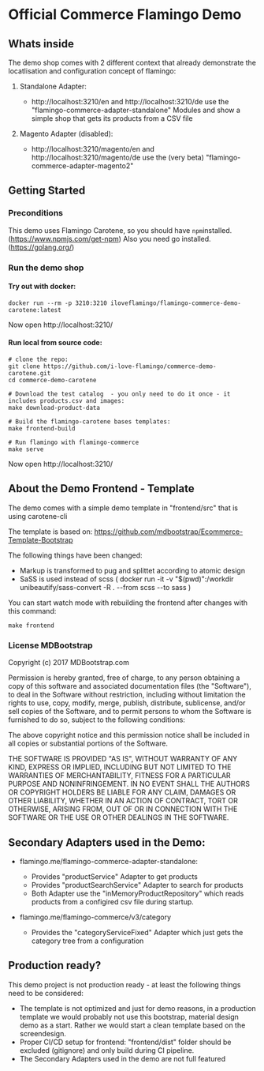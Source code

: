 # Official Commerce Flamingo Demo

## Whats inside

The demo shop comes with 2 different context that already demonstrate the locatlisation and configuration concept of flamingo:

1.  Standalone Adapter:
    * http://localhost:3210/en  and http://localhost:3210/de use the "flamingo-commerce-adapter-standalone" Modules and show a simple shop that gets its products from a CSV file
    
2.  Magento Adapter (disabled):
    * http://localhost:3210/magento/en and http://localhost:3210/magento/de use the (very beta) "flamingo-commerce-adapter-magento2"

## Getting Started

### Preconditions

This demo uses Flamingo Carotene, so you should have `npm`installed. (https://www.npmjs.com/get-npm)
Also you need go installed. (https://golang.org/)

### Run the demo shop

#### Try out with docker:

```
docker run --rm -p 3210:3210 iloveflamingo/flamingo-commerce-demo-carotene:latest
```
Now open http://localhost:3210/

#### Run local from source code:
```
# clone the repo:
git clone https://github.com/i-love-flamingo/commerce-demo-carotene.git
cd commerce-demo-carotene

# Download the test catalog  - you only need to do it once - it includes products.csv and images:
make download-product-data

# Build the flamingo-carotene bases templates:
make frontend-build

# Run flamingo with flamingo-commerce
make serve

```

Now open http://localhost:3210/

## About the Demo Frontend - Template
The demo comes with a simple demo template in "frontend/src" that is using carotene-cli

The template is based on: https://github.com/mdbootstrap/Ecommerce-Template-Bootstrap

The following things have been changed:
- Markup is transformed to pug and splittet according to atomic design
- SaSS is used instead of scss (  docker run -it -v "$(pwd)":/workdir unibeautify/sass-convert -R . --from scss --to sass )

You can start watch mode with rebuilding the frontend after changes with this command:
```
make frontend
```
### License MDBootstrap

Copyright (c) 2017 MDBootstrap.com

Permission is hereby granted, free of charge, to any person obtaining a copy of this software and associated documentation files (the "Software"), to deal in the Software without restriction, including without limitation the rights to use, copy, modify, merge, publish, distribute, sublicense, and/or sell copies of the Software, and to permit persons to whom the Software is furnished to do so, subject to the following conditions:

The above copyright notice and this permission notice shall be included in all copies or substantial portions of the Software.

THE SOFTWARE IS PROVIDED "AS IS", WITHOUT WARRANTY OF ANY KIND, EXPRESS OR IMPLIED, INCLUDING BUT NOT LIMITED TO THE WARRANTIES OF MERCHANTABILITY, FITNESS FOR A PARTICULAR PURPOSE AND NONINFRINGEMENT. IN NO EVENT SHALL THE AUTHORS OR COPYRIGHT HOLDERS BE LIABLE FOR ANY CLAIM, DAMAGES OR OTHER LIABILITY, WHETHER IN AN ACTION OF CONTRACT, TORT OR OTHERWISE, ARISING FROM, OUT OF OR IN CONNECTION WITH THE SOFTWARE OR THE USE OR OTHER DEALINGS IN THE SOFTWARE.


## Secondary Adapters used in the Demo:

* flamingo.me/flamingo-commerce-adapter-standalone:
    * Provides "productService" Adapter to get products
    * Provides "productSearchService" Adapter to search for products
    * Both Adapter use the "inMemoryProductRepository" which reads products from a configired csv file during startup.
    
* flamingo.me/flamingo-commerce/v3/category
    * Provides the "categoryServiceFixed" Adapter which just gets the category tree from a configuration


## Production ready?

This demo project is not production ready - at least the following things need to be considered:

* The template is not optimized and just for demo reasons, in a production template we would probably not use this  bootstrap, material design demo as a start. Rather we would start a clean template based on the screendesign.
* Proper CI/CD setup for frontend: "frontend/dist" folder should be excluded (gitignore) and only build during CI pipeline.
* The Secondary Adapters used in the demo are not full featured
